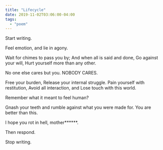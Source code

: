 ```yaml
---
title: "Lifecycle"
date: 2019-11-02T03:06:00-04:00
tags:
  - "poem"
---
```


Start writing.

Feel emotion, and lie in agony.

Wait for chimes to pass you by;
And when all is said and done,
Go against your will,
Hurt yourself more than any other.

No one else cares but you. NOBODY CARES.

Free your burden,
Release your internal struggle.
Pain yourself with restitution,
Avoid all interaction, and
Lose touch with this world.

Remember what it meant to feel human?

Gnash your teeth and rumble against
what you were made for. You are better than this.

I hope you rot in hell, mother******.

Then respond.

Stop writing.
